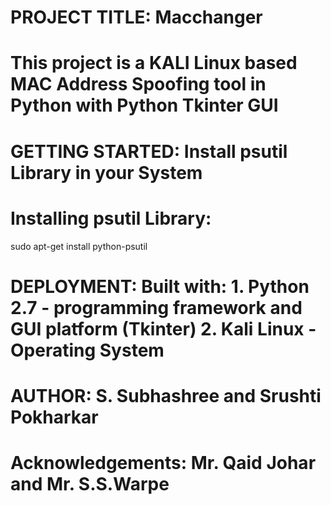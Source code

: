 # PROJECT TITLE: Macchanger
# This project is a KALI Linux based MAC Address Spoofing tool in Python with Python Tkinter GUI

# GETTING STARTED: Install psutil Library in your System
# Installing psutil Library: 
sudo apt-get install python-psutil 

# DEPLOYMENT: Built with: 1. Python 2.7 - programming framework and GUI platform (Tkinter) 2. Kali Linux - Operating System
                          
# AUTHOR: S. Subhashree and Srushti Pokharkar

# Acknowledgements: Mr. Qaid Johar and Mr. S.S.Warpe 
